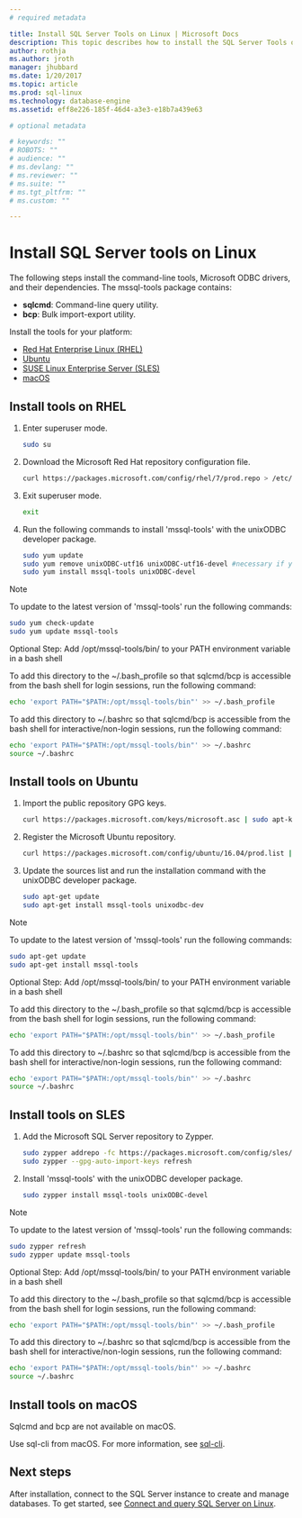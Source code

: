 ```yaml
---
# required metadata

title: Install SQL Server Tools on Linux | Microsoft Docs
description: This topic describes how to install the SQL Server Tools on Linux.
author: rothja 
ms.author: jroth 
manager: jhubbard
ms.date: 1/20/2017
ms.topic: article
ms.prod: sql-linux
ms.technology: database-engine
ms.assetid: eff8e226-185f-46d4-a3e3-e18b7a439e63

# optional metadata

# keywords: ""
# ROBOTS: ""
# audience: ""
# ms.devlang: ""
# ms.reviewer: ""
# ms.suite: ""
# ms.tgt_pltfrm: ""
# ms.custom: ""

---
```

# Install SQL Server tools on Linux

The following steps install the command-line tools, Microsoft ODBC drivers, and their dependencies. The mssql-tools package contains:

- **sqlcmd**: Command-line query utility.
- **bcp**: Bulk import-export utility.

Install the tools for your platform:

- [Red Hat Enterprise Linux (RHEL)](#RHEL)
- [Ubuntu](#ubuntu)
- [SUSE Linux Enterprise Server (SLES)](#SLES)
- [macOS](#macos)

## <a name="RHEL">Install tools on RHEL</a>

1. Enter superuser mode.

   ```bash
   sudo su
   ```

1. Download the Microsoft Red Hat repository configuration file.

   ```bash
   curl https://packages.microsoft.com/config/rhel/7/prod.repo > /etc/yum.repos.d/msprod.repo
   ```

1. Exit superuser mode.

   ```bash
   exit
   ```

1. Run the following commands to install 'mssql-tools' with the unixODBC developer package.

   ```bash
   sudo yum update
   sudo yum remove unixODBC-utf16 unixODBC-utf16-devel #necessary if you had a previous version of mssql-tools installed
   sudo yum install mssql-tools unixODBC-devel
   ```

> [!Note] 
> To update to the latest version of 'mssql-tools' run the following commands:
>    ```bash
>   sudo yum check-update
>   sudo yum update mssql-tools
>   ```

Optional Step: Add /opt/mssql-tools/bin/ to your PATH environment variable in a bash shell

To add this directory to the ~/.bash_profile so that sqlcmd/bcp is accessible from the bash shell for login sessions, run the following command:

   ```bash
   echo 'export PATH="$PATH:/opt/mssql-tools/bin"' >> ~/.bash_profile
   ```
To add this directory to ~/.bashrc so that sqlcmd/bcp is accessible from the bash shell for interactive/non-login sessions, run the following command:

   ```bash
   echo 'export PATH="$PATH:/opt/mssql-tools/bin"' >> ~/.bashrc
   source ~/.bashrc
   ```


## <a name="ubuntu">Install tools on Ubuntu</a>

1. Import the public repository GPG keys.

   ```bash
   curl https://packages.microsoft.com/keys/microsoft.asc | sudo apt-key add -
   ```

1. Register the Microsoft Ubuntu repository.

   ```bash
   curl https://packages.microsoft.com/config/ubuntu/16.04/prod.list | sudo tee /etc/apt/sources.list.d/msprod.list
   ```

1. Update the sources list and run the installation command with the unixODBC developer package.

   ```bash
   sudo apt-get update 
   sudo apt-get install mssql-tools unixodbc-dev
   ```

> [!Note] 
> To update to the latest version of 'mssql-tools' run the following commands:
>    ```bash
>   sudo apt-get update 
>   sudo apt-get install mssql-tools 
>   ```

Optional Step: Add /opt/mssql-tools/bin/ to your PATH environment variable in a bash shell

To add this directory to the ~/.bash_profile so that sqlcmd/bcp is accessible from the bash shell for login sessions, run the following command:

   ```bash
   echo 'export PATH="$PATH:/opt/mssql-tools/bin"' >> ~/.bash_profile
   ```
To add this directory to ~/.bashrc so that sqlcmd/bcp is accessible from the bash shell for interactive/non-login sessions, run the following command:

   ```bash
   echo 'export PATH="$PATH:/opt/mssql-tools/bin"' >> ~/.bashrc
   source ~/.bashrc
   ```


## <a name="SLES">Install tools on SLES</a>


1. Add the Microsoft SQL Server repository to Zypper.

   ```bash
   sudo zypper addrepo -fc https://packages.microsoft.com/config/sles/12/prod.repo 
   sudo zypper --gpg-auto-import-keys refresh
   ```

1. Install 'mssql-tools' with the unixODBC developer package.

   ```bash
   sudo zypper install mssql-tools unixODBC-devel
   ```

> [!Note] 
> To update to the latest version of 'mssql-tools' run the following commands:
>    ```bash
>   sudo zypper refresh
>   sudo zypper update mssql-tools
>   ```

Optional Step: Add /opt/mssql-tools/bin/ to your PATH environment variable in a bash shell

To add this directory to the ~/.bash_profile so that sqlcmd/bcp is accessible from the bash shell for login sessions, run the following command:

   ```bash
   echo 'export PATH="$PATH:/opt/mssql-tools/bin"' >> ~/.bash_profile
   ```
To add this directory to ~/.bashrc so that sqlcmd/bcp is accessible from the bash shell for interactive/non-login sessions, run the following command:

   ```bash
   echo 'export PATH="$PATH:/opt/mssql-tools/bin"' >> ~/.bashrc
   source ~/.bashrc
   ```


## <a name="macos">Install tools on macOS</a>

Sqlcmd and bcp are not available on macOS. 

Use sql-cli from macOS. For more information, see [sql-cli](https://www.npmjs.com/package/sql-cli).  

## Next steps

After installation, connect to the SQL Server instance to create and manage databases. To get started, see [Connect and query SQL Server on Linux](sql-server-linux-connect-and-query-sqlcmd.md).

